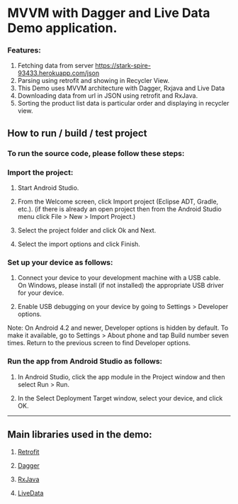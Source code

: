 # MVVM with Dagger and Live Data Demo application.

### Features:

1. Fetching data from server https://stark-spire-93433.herokuapp.com/json
2. Parsing using retrofit and showing in Recycler View.
3. This Demo uses MVVM architecture with Dagger, Rxjava and Live Data
4. Downloading data from url in JSON using retrofit and RxJava.
5. Sorting the product list data is particular order and displaying in recycler view.


## How to run / build / test project

### To run the source code, please follow these steps:

### Import the project:

1. Start Android Studio.

2. From the Welcome screen, click Import project (Eclipse ADT, Gradle, etc.). (if there is already an open project then from the Android Studio menu click File > New > Import Project.)

3. Select the project folder and click Ok and Next.

5. Select the import options and click Finish.


### Set up your device as follows:

1. Connect your device to your development machine with a USB cable. On Windows, please install (if not installed) the appropriate USB driver for your device.

2. Enable USB debugging on your device by going to Settings > Developer options.

Note: On Android 4.2 and newer, Developer options is hidden by default. To make it available, go to Settings > About phone and tap Build number seven times. Return to the previous screen to find Developer options.

### Run the app from Android Studio as follows:

1. In Android Studio, click the app module in the Project window and then select Run > Run.

2. In the Select Deployment Target window, select your device, and click OK.

---

## Main libraries used in the demo:

1. [Retrofit](http://square.github.io/retrofit/)

2. [Dagger](https://google.github.io/dagger/)

3. [RxJava](https://github.com/ReactiveX/RxJava)

3. [LiveData](https://developer.android.com/reference/android/arch/lifecycle/LiveData)